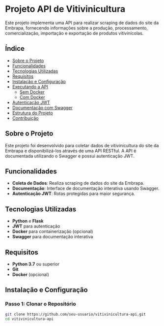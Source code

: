 # Projeto API de Vitivinicultura

Este projeto implementa uma API para realizar scraping de dados do site da Embrapa, fornecendo informações sobre a produção, processamento, comercialização, importação e exportação de produtos vitivinícolas.

## Índice
- [Sobre o Projeto](#sobre-o-projeto)
- [Funcionalidades](#funcionalidades)
- [Tecnologias Utilizadas](#tecnologias-utilizadas)
- [Requisitos](#requisitos)
- [Instalação e Configuração](#instalação-e-configuração)
- [Executando a API](#executando-a-api)
  - [Sem Docker](#sem-docker)
  - [Com Docker](#com-docker)
- [Autenticação JWT](#autenticação-jwt)
- [Documentação com Swagger](#documentação-com-swagger)
- [Estrutura do Projeto](#estrutura-do-projeto)
- [Contribuição](#contribuição)

## Sobre o Projeto

Este projeto foi desenvolvido para coletar dados de vitivinicultura do site da Embrapa e disponibilizá-los através de uma API RESTful. A API é documentada utilizando o Swagger e possui autenticação JWT.

## Funcionalidades

- **Coleta de Dados**: Realiza scraping de dados do site da Embrapa.
- **Documentação**: Interface de documentação interativa usando Swagger.
- **Autenticação JWT**: Rotas protegidas para maior segurança.

## Tecnologias Utilizadas

- **Python** e **Flask**
- **JWT** para autenticação
- **Docker** para containerização (opcional)
- **Swagger** para documentação interativa

## Requisitos

- **Python 3.7** ou superior
- **Git**
- **Docker** (opcional)

## Instalação e Configuração

### Passo 1: Clonar o Repositório

```bash
git clone https://github.com/seu-usuario/vitivinicultura-api.git
cd vitivinicultura-api
